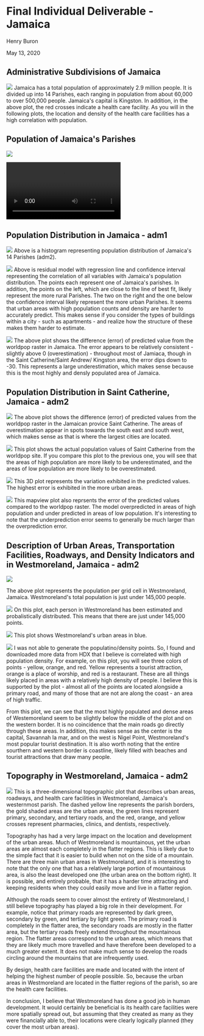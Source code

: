 # Final Individual Deliverable - Jamaica

Henry Buron

May 13, 2020

## Administrative Subdivisions of Jamaica
![](jaimaica_gadm.png)
Jamaica has a total population of approximately 2.9 million people. It is divided up into 14 Parishes, each ranging in population from about 60,000 to over 500,000 people. Jamaica's capital is Kingston. In addition, in the above plot, the red crosses indicate a health care facility. As you will in the following plots, the location and density of the health care facilities has a high correlation with population.

## Population of Jamaica's Parishes
![](jam_final1.png)

![](jam_pop2019E.mp4)

## Population Distribution in Jamaica - adm1
![](jam_histogram99.png)
Above is a histogram representing population distribution of Jamaica's 14 Parishes (adm2).

![](jam_all_variables99.png)
Above is residual model with regression line and confidence interval representing the correlation of all variables with Jamaica's population distribution. The points each represent one of Jamaica's parishes. In addition, the points on the left, which are close to the line of best fit, likely represent the more rural Parishes. The two on the right and the one below the confidence interval likely represent the more urban Parishes. It seems that urban areas with high population counts and density are harder to accurately predict. This makes sense if you consider the types of buildings within a city - such as apartments - and realize how the structure of these makes them harder to estimate.

![](jamaica_diff1.png)
The above plot shows the difference (error) of predicted value from the worldpop raster in Jamaica. The error appears to be relatively consistent - slightly above 0 (overestimation) - throughout most of Jamiaca, though in the Saint Catherine/Saint Andrew/ Kingston area, the error dips down to -30. This represents a large underestimation, which makes sense because this is the most highly and densly populated area of Jamaica.

## Population Distribution in Saint Catherine, Jamaica - adm2
![](saint_catherine2.png)
The above plot shows the difference (error) of predicted values from the worldpop raster in the Jamaican provice Saint Catherine. The areas of overestimation appear in spots towards the south east and south west, which makes sense as that is where the largest cities are located.

![](saint_catherine1.png)
This plot shows the actual population values of Saint Catherine from the worldpop site. If you compare this plot to the previous one, you will see that the areas of high population are more likely to be underestimated, and the areas of low population are more likely to be overestimated.

![](saintcatherine3d.png)
This 3D plot represents the variation exhibited in the predicted values. The highest error is exhibited in the more urban areas.

![](saint_catherine_mapview.png)
This mapview plot also reprsents the error of the predicted values compared to the worldpop raster. The model overpredicted in areas of high population and under predicted in areas of low population. It's interesting to note that the underprediction error seems to generally be much larger than the overprediction error.

## Description of Urban Areas, Transportation Facilities, Roadways, and Density Indicators and in Westmoreland, Jamaica - adm2
![](West_pop19.png)

The above plot represents the population per grid cell in Westmoreland, Jamaica. Westmoreland's total population is just under 145,000 people.

![](estimated_persons.png)
On this plot, each person in Westmoreland has been estimated and probalistically distributed. This means that there are just under 145,000 points.

![](urbanareas.png)
This plot shows Westmoreland's urban areas in blue.

![](West_roads_health_points5.png)
I was not able to generate the populatino/density points. So, I found and downloaded more data from HDX that I believe is correlated with high population density. For example, on this plot, you will see three colors of points - yellow, orange, and red. Yellow represents a tourist attraction, orange is a place of worship, and red is a restaurant. These are all things likely placed in areas with a relatively high density of people. I believe this is supported by the plot - almost all of the points are located alongside a primary road, and many of those that are not are along the coast - an area of high traffic.

From this plot, we can see that the most highly populated and dense areas of Westemoreland seem to be slightly below the middle of the plot and on the western border. It is no coincidence that the main roads go directly through these areas. In addition, this makes sense as the center is the capital, Savannah la mar, and on the west is Nigel Point, Westmoreland's most popular tourist destination. It is also worth noting that the entire sourthern and western border is coastline, likely filled with beaches and tourist attractions that draw many people.

## Topography in Westmoreland, Jamaica - adm2

![](westfinal1.png)
This is a three-dimensional topographic plot that describes urban areas, roadways, and health care facilities in Westmoreland, Jamaica's westernmost parish. The dashed yellow line represents the parish borders, the gold shaded areas are the urban areas, the green lines represent primary, secondary, and tertiary roads, and the red, orange, and yellow crosses represent pharmacies, clinics, and dentists, respectively.

Topography has had a very large impact on the location and development of the urban areas. Much of Westmoreland is mountainous, yet the urban areas are almost each completely in the flatter regions. This is likely due to the simple fact that it is easier to build when not on the side of a mountain. There are three main urban areas in Westmoreland, and it is interesting to note that the only one that has a relatively large portion of mountainous area, is also the least developed one (the urban area on the bottom right). It is possible, and entirely probable, that it has a harder time attracting and keeping residents when they could easily move and live in a flatter region.

Although the roads seem to cover almost the entirety of Westmoreland, I still believe topography has played a big role in their development. For example, notice that primary roads are represented by dark green, secondary by green, and tertiary by light green. The primary road is completely in the flatter area, the secondary roads are mostly in the flatter area, but the tertiary roads freely extend throughout the mountainous region. The flatter areas correspond to the urban areas, which means that they are likely much more travelled and have therefore been developed to a much greater extent. It does not make much sense to develop the roads circling around the mountains that are infrequently used.

By design, health care facilities are made and located with the intent of helping the highest number of people possible. So, because the urban areas in Westmoreland are located in the flatter regions of the parish, so are the health care facilities.

In conclusion, I believe that Westmoreland has done a good job in human development. It would certainly be beneficial is its health care facilities were more spatially spread out, but assuming that they created as many as they were financially able to, their locations were clearly logically planned (they cover the most urban areas).  

